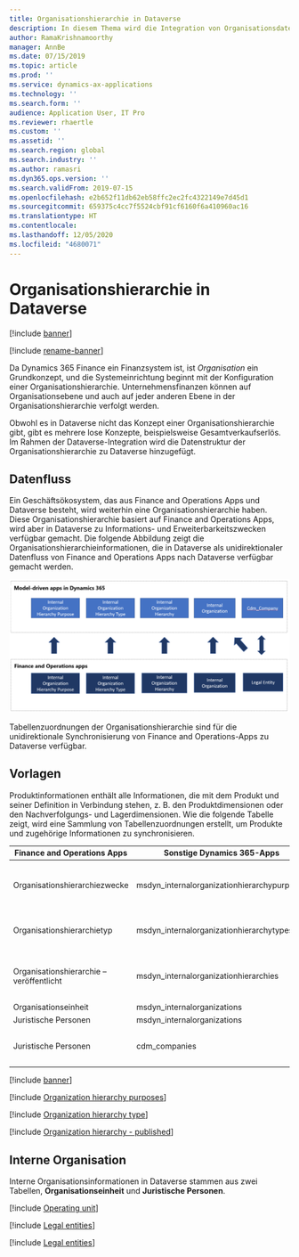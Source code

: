 ```yaml
---
title: Organisationshierarchie in Dataverse
description: In diesem Thema wird die Integration von Organisationsdaten zwischen Finance and Operations Apps und Dataverse beschrieben.
author: RamaKrishnamoorthy
manager: AnnBe
ms.date: 07/15/2019
ms.topic: article
ms.prod: ''
ms.service: dynamics-ax-applications
ms.technology: ''
ms.search.form: ''
audience: Application User, IT Pro
ms.reviewer: rhaertle
ms.custom: ''
ms.assetid: ''
ms.search.region: global
ms.search.industry: ''
ms.author: ramasri
ms.dyn365.ops.version: ''
ms.search.validFrom: 2019-07-15
ms.openlocfilehash: e2b652f11db62eb58ffc2ec2fc4322149e7d45d1
ms.sourcegitcommit: 659375c4cc7f5524cbf91cf6160f6a410960ac16
ms.translationtype: HT
ms.contentlocale: 
ms.lasthandoff: 12/05/2020
ms.locfileid: "4680071"
---
```

# <a name="organization-hierarchy-in-dataverse"></a>Organisationshierarchie in Dataverse

[!include [banner](../../includes/banner.md)]

[!include [rename-banner](~/includes/cc-data-platform-banner.md)]

Da Dynamics 365 Finance ein Finanzsystem ist, ist *Organisation* ein Grundkonzept, und die Systemeinrichtung beginnt mit der Konfiguration einer Organisationshierarchie. Unternehmensfinanzen können auf Organisationsebene und auch auf jeder anderen Ebene in der Organisationshierarchie verfolgt werden.

Obwohl es in Dataverse nicht das Konzept einer Organisationshierarchie gibt, gibt es mehrere lose Konzepte, beispielsweise Gesamtverkaufserlös. Im Rahmen der Dataverse-Integration wird die Datenstruktur der Organisationshierarchie zu Dataverse hinzugefügt.

## <a name="data-flow"></a>Datenfluss

Ein Geschäftsökosystem, das aus Finance and Operations Apps und Dataverse besteht, wird weiterhin eine Organisationshierarchie haben. Diese Organisationshierarchie basiert auf Finance and Operations Apps, wird aber in Dataverse zu Informations- und Erweiterbarkeitszwecken verfügbar gemacht. Die folgende Abbildung zeigt die Organisationshierarchieinformationen, die in Dataverse als unidirektionaler Datenfluss von Finance and Operations Apps nach Dataverse verfügbar gemacht werden.

![Architekturabbildung](media/dual-write-data-flow.png)

Tabellenzuordnungen der Organisationshierarchie sind für die unidirektionale Synchronisierung von Finance and Operations-Apps zu Dataverse verfügbar.

## <a name="templates"></a>Vorlagen

Produktinformationen enthält alle Informationen, die mit dem Produkt und seiner Definition in Verbindung stehen, z. B. den Produktdimensionen oder den Nachverfolgungs- und Lagerdimensionen. Wie die folgende Tabelle zeigt, wird eine Sammlung von Tabellenzuordnungen erstellt, um Produkte und zugehörige Informationen zu synchronisieren.

Finance and Operations Apps | Sonstige Dynamics 365-Apps | Beschreibung
-----------------------|--------------------------------|---
Organisationshierarchiezwecke | msdyn_internalorganizationhierarchypurposes | Diese Vorlage ermöglicht eine unidirektionale Synchronisierung der Entität „Zweck der Organisationshierarchie“.
Organisationshierarchietyp | msdyn_internalorganizationhierarchytypes | Diese Vorlage ermöglicht eine unidirektionale Synchronisierung der Entität „Organisationshierarchietyp“.
Organisationshierarchie – veröffentlicht | msdyn_internalorganizationhierarchies | Diese Vorlage bietet eine unidirektionale Synchronisierung der Entität „Veröffentlichte Organisationshierarchie“.
Organisationseinheit | msdyn_internalorganizations |
Juristische Personen | msdyn_internalorganizations |
Juristische Personen | cdm_companies | Bietet eine bidirektionale Synchronisierung von Daten von juristischen Person (Unternehmen).

[!include [banner](../../includes/dual-write-symbols.md)]

[!include [Organization hierarchy purposes](includes/OrganizationHierarchyPurpose-msdyn-internalorganizationhierarchypurposes.md)]

[!include [Organization hierarchy type](includes/OrganizationHierarchyType-msdyn-internalorganizationhierarchytypes.md)]

[!include [Organization hierarchy - published](includes/OrganizationHierarchyPublished-msdyn-internalorganizationhierarchies.md)]

## <a name="internal-organization"></a>Interne Organisation

Interne Organisationsinformationen in Dataverse stammen aus zwei Tabellen, **Organisationseinheit** und **Juristische Personen**.

[!include [Operating unit](includes/OperatingUnit-msdyn-internalorganizations.md)]

[!include [Legal entities](includes/LegalEntities-msdyn-internalorganizations.md)]

[!include [Legal entities](includes/LegalEntities-Companies.md)]
